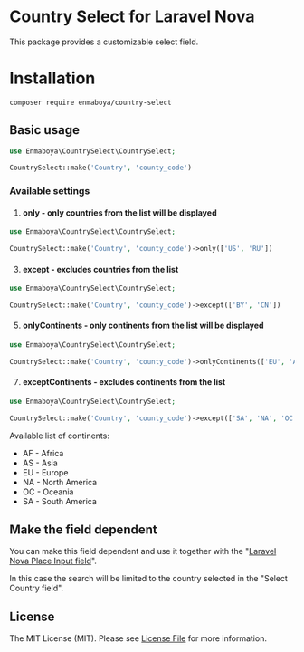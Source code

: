 # Country Select for Laravel Nova

This package provides a customizable select field.

# Installation

```
composer require enmaboya/country-select
```
## Basic usage

```php
use Enmaboya\CountrySelect\CountrySelect;
	
CountrySelect::make('Country', 'county_code')
```
### Available settings

 1. #### only - only countries from the list will be displayed
 ```php
use Enmaboya\CountrySelect\CountrySelect;
	
CountrySelect::make('Country', 'county_code')->only(['US', 'RU'])
```
 3. #### except - excludes countries from the list
 ```php
use Enmaboya\CountrySelect\CountrySelect;
	
CountrySelect::make('Country', 'county_code')->except(['BY', 'CN'])
```
 5. #### onlyContinents - only сontinents from the list will be displayed
  ```php
use Enmaboya\CountrySelect\CountrySelect;
	
CountrySelect::make('Country', 'county_code')->onlyContinents(['EU', 'AS'])
```
 7. #### exceptContinents - excludes сontinents from the list
 ```php
use Enmaboya\CountrySelect\CountrySelect;
	
CountrySelect::make('Country', 'county_code')->except(['SA', 'NA', 'OC'])
```

Available list of continents:

 - AF - Africa
 - AS - Asia
 - EU - Europe
 - NA - North America
 - OC - Oceania
 - SA - South America

## Make the field dependent
You can make this field dependent and use it together with the "[Laravel Nova Place Input field](https://github.com/enmaboya/nova-place-input)".

In this case the search will be limited to the country selected in the "Select Country field".

## License

The MIT License (MIT). Please see [License File](https://github.com/enmaboya/nova-country-select/blob/main/LICENSE) for more information.
